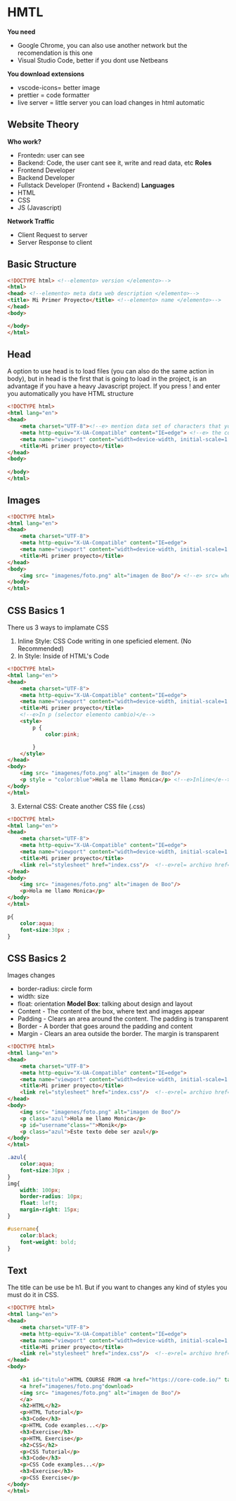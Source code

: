 

# HMTL
**You need**
- Google Chrome, you can also use another network but the recomendation is this one
- Visual Studio Code, better if you dont use Netbeans

**You download extensions**
- vscode-icons= better image
- prettier = code formatter
- live server = little server you can load changes in html automatic

## Website Theory
**Who work?**
- Frontedn: user can see
- Backend: Code, the user cant see it, write and read data, etc
**Roles**
- Frontend Developer
- Backend Developer
- Fullstack Developer (Frontend + Backend)
**Languages**
- HTML
- CSS
- JS (Javascript)

**Network Traffic**
- Client Request to server
- Server Response to client
## Basic Structure

```html
<!DOCTYPE html> <!--elemento> version </elemento>--> 
<html> 
<head> <!--elemento> meta data web description </elemento>-->
<title> Mi Primer Proyecto</title> <!--elemento> name </elemento>-->
</head>
<body>

</body>
</html> 
```

## Head
A option to use head is to load files (you can also do the same action in body), but in head is the first that is going to load in the project, is an advantage if you have a heavy Javascript project.
If you press ! and enter you automatically you have HTML structure
```html
<!DOCTYPE html>
<html lang="en">
<head>
    <meta charset="UTF-8"><!--e> mention data set of characters that you use </e>-->
    <meta http-equiv="X-UA-Compatible" content="IE=edge"> <!--e> the content is friendly to internet explorer </e>-->
    <meta name="viewport" content="width=device-width, initial-scale=1.0"><!--e> window size </e>-->
    <title>Mi primer proyecto</title>
</head>
<body>
    
</body>
</html> 
```
## Images

```html
<!DOCTYPE html>
<html lang="en">
<head>
    <meta charset="UTF-8">
    <meta http-equiv="X-UA-Compatible" content="IE=edge">
    <meta name="viewport" content="width=device-width, initial-scale=1.0">
    <title>Mi primer proyecto</title>
</head>
<body>
    <img src= "imagenes/foto.png" alt="imagen de Boo"/> <!--e> src= where find the image, alt= if you lose the image </e>-->
</body>
</html>
```
## CSS Basics 1
There us 3 ways to implamate CSS
1. Inline Style: CSS Code writing in one speficied element. (No Recommended)
2. In Style: Inside of HTML's Code
```html
<!DOCTYPE html>
<html lang="en">
<head>
    <meta charset="UTF-8">
    <meta http-equiv="X-UA-Compatible" content="IE=edge">
    <meta name="viewport" content="width=device-width, initial-scale=1.0">
    <title>Mi primer proyecto</title>
    <!--e>In p (selector elemento cambio)</e-->
    <style> 
        p {
            color:pink;

        }
    </style>
</head>
<body>
    <img src= "imagenes/foto.png" alt="imagen de Boo"/>
    <p style = "color:blue">Hola me llamo Monica</p> <!--e>Inline</e-->
</body>
</html>
```
3. External CSS: Create another CSS file (.css)
```html
<!DOCTYPE html>
<html lang="en">
<head>
    <meta charset="UTF-8">
    <meta http-equiv="X-UA-Compatible" content="IE=edge">
    <meta name="viewport" content="width=device-width, initial-scale=1.0">
    <title>Mi primer proyecto</title>
    <link rel="stylesheet" href="index.css"/>  <!--e>rel= archivo href=ubicacion</e-->
</head>
<body>
    <img src= "imagenes/foto.png" alt="imagen de Boo"/>
    <p>Hola me llamo Monica</p> 
</body>
</html>
```
```css
p{
    color:aqua;
    font-size:30px ;
}
```
## CSS Basics 2
Images changes
- border-radius: circle form
- width: size
- float: orientation
**Model Box**: talking about design and layout
- Content - The content of the box, where text and images appear
- Padding - Clears an area around the content. The padding is transparent
- Border - A border that goes around the padding and content
- Margin - Clears an area outside the border. The margin is transparent
```html
<!DOCTYPE html>
<html lang="en">
<head>
    <meta charset="UTF-8">
    <meta http-equiv="X-UA-Compatible" content="IE=edge">
    <meta name="viewport" content="width=device-width, initial-scale=1.0">
    <title>Mi primer proyecto</title>
    <link rel="stylesheet" href="index.css"/>  <!--e>rel= archivo href=ubicacion</e-->
</head>
<body>
    <img src= "imagenes/foto.png" alt="imagen de Boo"/>
    <p class="azul">Hola me llamo Monica</p> 
    <p id="username"class="">Monik</p>
    <p class="azul">Este texto debe ser azul</p>
</body>
</html>
```
```css
.azul{
    color:aqua;
    font-size:30px ;
}
img{
    width: 100px;
    border-radius: 10px;
    float: left;
    margin-right: 15px;
}

#username{
    color:black;
    font-weight: bold;
}
```
## Text
The title can be use be h1. But if you want to changes any kind of styles  you must do it in CSS.
```html
<!DOCTYPE html>
<html lang="en">
<head>
    <meta charset="UTF-8">
    <meta http-equiv="X-UA-Compatible" content="IE=edge">
    <meta name="viewport" content="width=device-width, initial-scale=1.0">
    <title>Mi primer proyecto</title>
    <link rel="stylesheet" href="index.css"/>  <!--e>rel= archivo href=ubicacion</e-->
</head>
<body>
    
    <h1 id="titulo">HTML COURSE FROM <a href="https://core-code.io/" target="_blank">CORE CODE</a></h1>
    <a href="imagenes/foto.png"download>
    <img src= "imagenes/foto.png" alt="imagen de Boo"/>
    </a>
    <h2>HTML</h2>
    <p>HTML Tutorial</p>
    <h3>Code</h3>
    <p>HTML Code examples...</p>
    <h3>Exercise</h3>
    <p>HTML Exercise</p>
    <h2>CSS</h2>
    <p>CSS Tutorial</p>
    <h3>Code</h3>
    <p>CSS Code examples...</p>
    <h3>Exercise</h3>
    <p>CSS Exercise</p> 
</body>
</html>
```